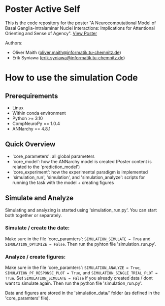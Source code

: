 # Poster Active Self

This is the code repository for the poster "A Neurocomputational Model of Basal Ganglia-Intralaminar Nuclei Interactions: Implications for Attentional Orienting and Sense of Agency".
[View Poster](./poster_files/pdf/poster_active_self_BGprediction.pdf)

Authors:
* Oliver Maith (oliver.maith@informatik.tu-chemnitz.de)
* Erik Syniawa (erik.syniawa@informatik.tu-chemnitz.de)


# How to use the simulation Code

## Prerequirements
* Linux
* Within conda environment
* Python >= 3.10
* CompNeuroPy == 1.0.4
* ANNarchy == 4.8.1

## Quick Overview
* 'core_parameters': all global parameters
* 'core_model': how the ANNarchy model is created (Poster content is related to the 'prediction_model')
* 'core_experiment': how the experimental paradigm is implemented
* 'simulation_run', 'simulation', and 'simulation_analyze': scripts for running the task with the model + creating figures

## Simulate and Analyze
Simulating and analyzing is started using 'simulation_run.py'. You can start both together or separately.

### Simulate / create the date:
Make sure in the file 'core_paramters': `SIMULATION_SIMULATE = True` and `SIMULATION_OPTIMIZE = False`.
Then run the pyhton file 'simulation_run.py'.

### Analyze / create figures:
Make sure in the file 'core_paramters': `SIMULATION_ANALYZE = True`, `SIMULATION_PF_RESPONSE_PLOT = True`, and `SIMULATION_SINGLE_TRIAL_PLOT = True`.
Set `SIMULATION_SIMULATE = False` if you already created data / dont want to simulate again.
Then run the python file 'simulation_run.py'.

Data and figures are stored in the 'simulation_data/' folder (as defined in the 'core_paramters' file).

